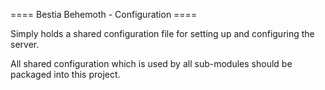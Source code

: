 ==== Bestia Behemoth - Configuration ====

Simply holds a shared configuration file for setting up and configuring the server.

All shared configuration which is used by all sub-modules should be packaged into this project.